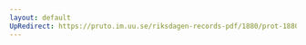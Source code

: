 ```yaml
---
layout: default
UpRedirect: https://pruto.im.uu.se/riksdagen-records-pdf/1880/prot-1880--ak--049/prot-1880--ak--049_033.pdf
---
```

